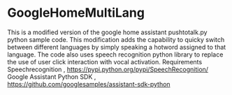 # GoogleHomeMultiLang
This is a modified version of the google home assistant pushtotalk.py python sample code. This modification adds the capability to quicky switch between different languages by simply speaking a hotword assigned to that language. The code also uses speech recognition python library to replace the use of user click interaction with vocal activation.
Requirements
Speechrecognition , https://pypi.python.org/pypi/SpeechRecognition/
Google Assistant Python SDK , https://github.com/googlesamples/assistant-sdk-python
